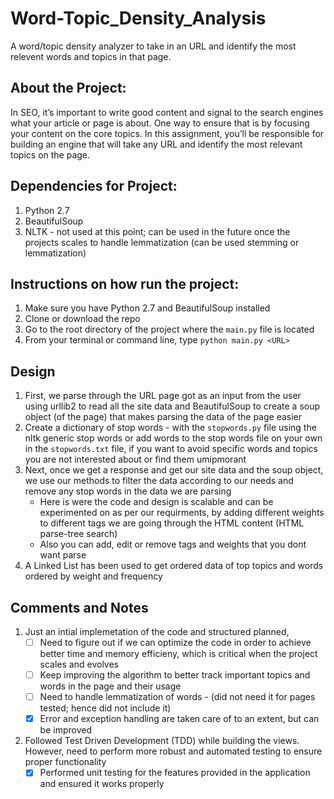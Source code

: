 # Word-Topic_Density_Analysis #

A word/topic density analyzer to take in an URL and identify the most relevent words and topics in that page.

## About the Project: ##

In SEO, it’s important to write good content and signal to the search engines what your article or page is about. One way to ensure that is by focusing your content on the core topics. In this assignment, you’ll be responsible for building an engine that will take any URL and identify the most relevant topics on the page.

## Dependencies for Project: ##

1. Python 2.7
2. BeautifulSoup
3. NLTK - not used at this point; can be used in the future once the projects scales to handle lemmatization (can be used stemming or lemmatization)

## Instructions on how run the project: ##

1. Make sure you have Python 2.7 and BeautifulSoup installed
2. Clone or download the repo
3. Go to the root directory of the project where the ```main.py``` file is located
4. From your terminal or command line, type ```python main.py <URL>```


## Design ## 

1. First, we parse through the URL page got as an input from the user using urllib2 to read all the site data and BeautifulSoup to create a soup object (of the page) that makes parsing the data of the page easier
2. Create a dictionary of stop words - with the ```stopwords.py``` file using the nltk generic stop words or add words to the stop words file on your own in the ```stopwords.txt``` file, if you want to avoid specific words and topics you are not interested about or find them umipmorant
3. Next, once we get a response and get our site data and the soup object, we use our methods to filter the data according to our needs and remove any stop words in the data we are parsing
    - Here is were the code and design is scalable and can be experimented on as per our requirments, by adding different weights to different tags we are going through the HTML content (HTML parse-tree search)
    - Also you can add, edit or remove tags and weights that you dont want parse
4. A Linked List has been used to get ordered data of top topics and words ordered by weight and frequency

## Comments and Notes ##

1. Just an intial implemetation of the code and structured planned,
    - [ ] Need to figure out if we can optimize the code in order to achieve better time and memory efficieny, which is critical when the project scales and evolves
    - [ ] Keep improving the algorithm to better track important topics and words in the page and their usage
    - [ ] Need to handle lemmatization of words - (did not need it for pages tested; hence did not include it)
    - [x] Error and exception handling are taken care of to an extent, but can be improved
  
2. Followed Test Driven Development (TDD) while building the views. However, need to perform more robust and automated testing to ensure proper functionality 
    - [x] Performed unit testing for the features provided in the application and ensured it works properly

